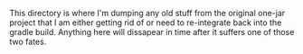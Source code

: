 This directory is where I'm dumping any old stuff from the original one-jar project that
I am either getting rid of or need to re-integrate back into the gradle build. Anything 
here will dissapear in time after it suffers one of those two fates.